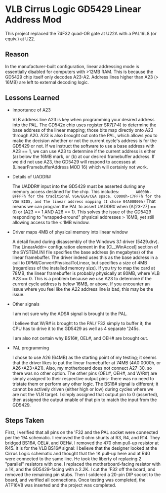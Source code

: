# VLB Cirrus Logic GD5429 Linear Address Mod

This project replaced the 74F32 quad-OR gate at U22A with a PAL16L8 (or equiv.) at U22.

## Reason
In the manufacturer-built configuration, linear addressing mode is essentially disabled for computers with >12MB RAM.  This is because the GD5429 chip itself only decodes A23-A2.  Address lines higher than A23 (> 16MB) are left to external decoding logic.  
	
## Lessons Learned
- Importance of A23

  VLB address line A23 is key when programming your desired address into the PAL.  The GD542x chip uses register SR7\[7:4\] to determine the base address of the linear mapping; those bits map directly onto A23 through A20.  A23 is also brought out onto the PAL, which allows you to make the decision whether or not the current cycle's address is for the GD5429 or not.  If we instruct the software to use a base address with A23 == 1, we can use A23 to determine if the current address is either (a) below the 16MB mark, or (b) at our desired framebuffer address.  If we did not use A23, the GD5429 will respond to accesses at (LinearFramebufferAddress MOD 16) which will certainly not work.
	
- Details of UADDR#

  The UADDR# input into the GD5429 must be asserted during any memory access destined for the chip.  This includes:
`		A0000h-BFFFFh for the traditional VGA/EGA/CGA space,
		C0000h-C7FFFh for the VGA BIOS, and
		The linear address mapping (I chose 04A00000h)`
	That means we can program the PAL to assert UADDR# when (A\[23-27\] == 0) or (A23 == 1 AND A26 == 1).  This solves the issue of the GD5429 responding to "wrapped-around" physical addresses > 16MB, yet still allowing access to the < 1MB window.
	
- Driver maps 4MB of physical memory into linear window

  A detail found during disassembly of the Windows 3.1 driver (5429.drv).  The LinearAddr= configuration element in the \[CL_WinAccel\] section of the SYSTEM.INI file specifies the base address (in megabytes) of the linear framebuffer.  The driver indeed uses this as the base address in a call to DPMI/ConvertPhysicalToLinear, but specifies a size of 4MB (regardless of the installed memory size).  If you try to map the card at 78MB, the linear framebuffer is probably physically at 80MB, where VLB A23 == 0.  This is a problem because we use A23 to determine if the current cycle address is below 16MB, or above.  If you encounter an issue where you feel like the A22 address line is bad, this may be the issue.

- Other signals

  I am not sure why the ADS# signal is brought to the PAL.
  
  I believe that W/R# is brought to the PAL/'F32 simply to buffer it; the CPU has to drive it to the GD5429 as well as 4 separate '245s.
  
  I am also not certain why BS16#, OEL#, and OEH# are brought out.
	
- PAL programming

  I chose to use A26 (64MB) as the starting point of my testing; it seems that the driver likes to put the linear framebuffer at 74MB (4A0 0000h, or A26+A23+A21).  Also, my motherboard does not connect A27-30, so there was no other option.  The other pins (OEL#, OEH#, and W/R#) are simply assigned to their respective output pins- there was no need to tristate them or perform any other logic.  The BS16# signal is different; it cannot be actively driven (either high or low) during cycles where we are not the VLB target.  I simply assigned that output pin to 0 (asserted), then assigned the output enable of that pin to match the input from the GD5429.

## Steps Taken

  First, I verified that all pins on the 'F32 and the PAL socket were connected per the '94 schematic.
I removed the 0 ohm shunts at R3, R4, and R14. They bridged BS16#, OEL#, and OEH#.
I removed the 470 ohm pull-up resistor at R45.  It is for the VLB BS16# signal:  I believe that the designer looked at the Cirrus Logic schematic and thought that the 1K pull-up here and at R40 were connected to the same line.  He took the liberty of replacing 2 "parallel" resistors with one.
I replaced the motherboard-facing resistor with a 1K, and the GD5429-facing with a 2.2K.
I cut the 'F32 off the board, and removed the remaining pin stubs.
Then I soldered a 20-pin DIP socket to the board, and verified all connections.
Once testing was completed, the ATF16V8 was inserted and the project was completed.
